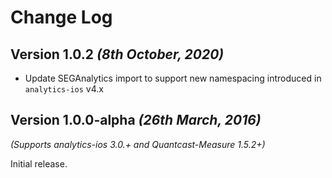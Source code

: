 Change Log
==========

Version 1.0.2 *(8th October, 2020)*
-------------------------------------------

 * Update SEGAnalytics import to support new namespacing introduced in `analytics-ios` v4.x


Version 1.0.0-alpha *(26th March, 2016)*
-------------------------------------------
*(Supports analytics-ios 3.0.+ and Quantcast-Measure 1.5.2+)*

Initial release.
